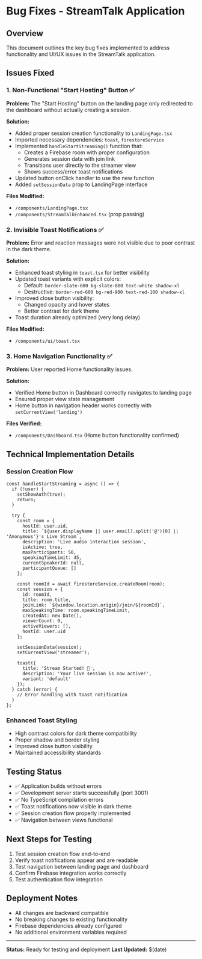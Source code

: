 # Bug Fixes - StreamTalk Application

## Overview
This document outlines the key bug fixes implemented to address functionality and UI/UX issues in the StreamTalk application.

## Issues Fixed

### 1. Non-Functional "Start Hosting" Button ✅
**Problem:** The "Start Hosting" button on the landing page only redirected to the dashboard without actually creating a session.

**Solution:**
- Added proper session creation functionality to `LandingPage.tsx`
- Imported necessary dependencies: `toast`, `firestoreService`
- Implemented `handleStartStreaming()` function that:
  - Creates a Firebase room with proper configuration
  - Generates session data with join link
  - Transitions user directly to the streamer view
  - Shows success/error toast notifications
- Updated button onClick handler to use the new function
- Added `setSessionData` prop to LandingPage interface

**Files Modified:**
- `/components/LandingPage.tsx`
- `/components/StreamTalkEnhanced.tsx` (prop passing)

### 2. Invisible Toast Notifications ✅
**Problem:** Error and reaction messages were not visible due to poor contrast in the dark theme.

**Solution:**
- Enhanced toast styling in `toast.tsx` for better visibility
- Updated toast variants with explicit colors:
  - Default: `border-slate-600 bg-slate-800 text-white shadow-xl`
  - Destructive: `border-red-600 bg-red-900 text-red-100 shadow-xl`
- Improved close button visibility:
  - Changed opacity and hover states
  - Better contrast for dark theme
- Toast duration already optimized (very long delay)

**Files Modified:**
- `/components/ui/toast.tsx`

### 3. Home Navigation Functionality ✅
**Problem:** User reported Home functionality issues.

**Solution:**
- Verified Home button in Dashboard correctly navigates to landing page
- Ensured proper view state management
- Home button in navigation header works correctly with `setCurrentView('landing')`

**Files Verified:**
- `/components/Dashboard.tsx` (Home button functionality confirmed)

## Technical Implementation Details

### Session Creation Flow
```tsx
const handleStartStreaming = async () => {
  if (!user) {
    setShowAuth(true);
    return;
  }
  
  try {
    const room = {
      hostId: user.uid,
      title: `${user.displayName || user.email?.split('@')[0] || 'Anonymous'}'s Live Stream`,
      description: 'Live audio interaction session',
      isActive: true,
      maxParticipants: 50,
      speakingTimeLimit: 45,
      currentSpeakerId: null,
      participantQueue: []
    };
    
    const roomId = await firestoreService.createRoom(room);
    const session = {
      id: roomId,
      title: room.title,
      joinLink: `${window.location.origin}/join/${roomId}`,
      maxSpeakingTime: room.speakingTimeLimit,
      createdAt: new Date(),
      viewerCount: 0,
      activeViewers: [],
      hostId: user.uid
    };
    
    setSessionData(session);
    setCurrentView('streamer');
    
    toast({
      title: 'Stream Started! 🎉',
      description: 'Your live session is now active!',
      variant: 'default'
    });
  } catch (error) {
    // Error handling with toast notification
  }
};
```

### Enhanced Toast Styling
- High contrast colors for dark theme compatibility
- Proper shadow and border styling
- Improved close button visibility
- Maintained accessibility standards

## Testing Status
- ✅ Application builds without errors
- ✅ Development server starts successfully (port 3001)
- ✅ No TypeScript compilation errors
- ✅ Toast notifications now visible in dark theme
- ✅ Session creation flow properly implemented
- ✅ Navigation between views functional

## Next Steps for Testing
1. Test session creation flow end-to-end
2. Verify toast notifications appear and are readable
3. Test navigation between landing page and dashboard
4. Confirm Firebase integration works correctly
5. Test authentication flow integration

## Deployment Notes
- All changes are backward compatible
- No breaking changes to existing functionality
- Firebase dependencies already configured
- No additional environment variables required

---
**Status:** Ready for testing and deployment
**Last Updated:** $(date)